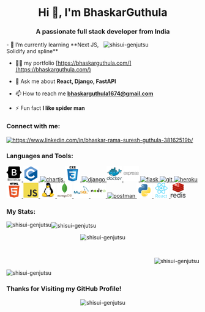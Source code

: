 <h1 align="center">Hi 👋, I'm BhaskarGuthula</h1>
<h3 align="center">A passionate full stack developer from India</h3>
<p><img align="right" width="250" src="https://cdn.dribbble.com/users/1162077/screenshots/3848914/programmer.gif" alt="shisui-genjutsu" /></p>
- 🌱 I’m currently learning **Next JS, Solidify and spline**

- 👨‍💻 my portfolio [https://bhaskarguthula.com/](https://bhaskarguthula.com/)

- 💬 Ask me about **React, Django, FastAPI**

- 📫 How to reach me **bhaskarguthula1674@gmail.com**

- ⚡ Fun fact **I like spider man**

<h3 align="left">Connect with me:</h3>
<p align="left">
<a href="https://linkedin.com/in/https://www.linkedin.com/in/bhaskar-rama-suresh-guthula-38162519b/" target="blank"><img align="center" width="100" src="https://img.shields.io/badge/LinkedIn-%230077B5.svg?logo=linkedin&logoColor=white" alt="https://www.linkedin.com/in/bhaskar-rama-suresh-guthula-38162519b/" height="30" width="40" /></a>
</p>

<h3 align="left">Languages and Tools:</h3>
<p align="left"> <a href="https://getbootstrap.com" target="_blank" rel="noreferrer"> <img src="https://raw.githubusercontent.com/devicons/devicon/master/icons/bootstrap/bootstrap-plain-wordmark.svg" alt="bootstrap" width="40" height="40"/> </a> <a href="https://www.cprogramming.com/" target="_blank" rel="noreferrer"> <img src="https://raw.githubusercontent.com/devicons/devicon/master/icons/c/c-original.svg" alt="c" width="40" height="40"/> </a> <a href="https://www.chartjs.org" target="_blank" rel="noreferrer"> <img src="https://www.chartjs.org/media/logo-title.svg" alt="chartjs" width="40" height="40"/> </a> <a href="https://www.w3schools.com/css/" target="_blank" rel="noreferrer"> <img src="https://raw.githubusercontent.com/devicons/devicon/master/icons/css3/css3-original-wordmark.svg" alt="css3" width="40" height="40"/> </a> <a href="https://www.djangoproject.com/" target="_blank" rel="noreferrer"> <img src="https://cdn.worldvectorlogo.com/logos/django.svg" alt="django" width="40" height="40"/> </a> <a href="https://www.docker.com/" target="_blank" rel="noreferrer"> <img src="https://raw.githubusercontent.com/devicons/devicon/master/icons/docker/docker-original-wordmark.svg" alt="docker" width="40" height="40"/> </a> <a href="https://expressjs.com" target="_blank" rel="noreferrer"> <img src="https://raw.githubusercontent.com/devicons/devicon/master/icons/express/express-original-wordmark.svg" alt="express" width="40" height="40"/> </a> <a href="https://flask.palletsprojects.com/" target="_blank" rel="noreferrer"> <img src="https://www.vectorlogo.zone/logos/pocoo_flask/pocoo_flask-icon.svg" alt="flask" width="40" height="40"/> </a> <a href="https://git-scm.com/" target="_blank" rel="noreferrer"> <img src="https://www.vectorlogo.zone/logos/git-scm/git-scm-icon.svg" alt="git" width="40" height="40"/> </a> <a href="https://heroku.com" target="_blank" rel="noreferrer"> <img src="https://www.vectorlogo.zone/logos/heroku/heroku-icon.svg" alt="heroku" width="40" height="40"/> </a> <a href="https://www.w3.org/html/" target="_blank" rel="noreferrer"> <img src="https://raw.githubusercontent.com/devicons/devicon/master/icons/html5/html5-original-wordmark.svg" alt="html5" width="40" height="40"/> </a> <a href="https://developer.mozilla.org/en-US/docs/Web/JavaScript" target="_blank" rel="noreferrer"> <img src="https://raw.githubusercontent.com/devicons/devicon/master/icons/javascript/javascript-original.svg" alt="javascript" width="40" height="40"/> </a> <a href="https://www.linux.org/" target="_blank" rel="noreferrer"> <img src="https://raw.githubusercontent.com/devicons/devicon/master/icons/linux/linux-original.svg" alt="linux" width="40" height="40"/> </a> <a href="https://www.mongodb.com/" target="_blank" rel="noreferrer"> <img src="https://raw.githubusercontent.com/devicons/devicon/master/icons/mongodb/mongodb-original-wordmark.svg" alt="mongodb" width="40" height="40"/> </a> <a href="https://www.mysql.com/" target="_blank" rel="noreferrer"> <img src="https://raw.githubusercontent.com/devicons/devicon/master/icons/mysql/mysql-original-wordmark.svg" alt="mysql" width="40" height="40"/> </a> <a href="https://nodejs.org" target="_blank" rel="noreferrer"> <img src="https://raw.githubusercontent.com/devicons/devicon/master/icons/nodejs/nodejs-original-wordmark.svg" alt="nodejs" width="40" height="40"/> </a> <a href="https://postman.com" target="_blank" rel="noreferrer"> <img src="https://www.vectorlogo.zone/logos/getpostman/getpostman-icon.svg" alt="postman" width="40" height="40"/> </a> <a href="https://www.python.org" target="_blank" rel="noreferrer"> <img src="https://raw.githubusercontent.com/devicons/devicon/master/icons/python/python-original.svg" alt="python" width="40" height="40"/> </a> <a href="https://reactjs.org/" target="_blank" rel="noreferrer"> <img src="https://raw.githubusercontent.com/devicons/devicon/master/icons/react/react-original-wordmark.svg" alt="react" width="40" height="40"/> </a> <a href="https://redis.io" target="_blank" rel="noreferrer"> <img src="https://raw.githubusercontent.com/devicons/devicon/master/icons/redis/redis-original-wordmark.svg" alt="redis" width="40" height="40"/> </a> </p>

<h3 align="left">My Stats:</h3>
<p><img align="left" src="https://github-readme-stats.vercel.app/api?username=Shisui-Genjutsu&show_icons=true&theme=radical&locale=en&layout=compact" alt="shisui-genjutsu" /></p>
<p><img align="center" src="https://github-readme-stats.vercel.app/api/top-langs?username=shisui-genjutsu&show_icons=true&locale=en&layout=compact" alt="shisui-genjutsu" /></p>
<p align="center"> <img src="https://komarev.com/ghpvc/?username=shisui-genjutsu&label=Profile%20views&color=0e75b6&style=flat" alt="shisui-genjutsu" /> </p>
&nbsp;
<p>&nbsp;<img align="right" src="https://github-readme-streak-stats.herokuapp.com/?user=shisui-genjutsu&" alt="shisui-genjutsu" /></p>
<p><img align="left" width="200" src="https://cdn.dribbble.com/users/1807067/screenshots/4314607/loadygif.gif" alt="shisui-genjutsu" /></p>
<br clear="both">
<h3 align="left">Thanks for Visiting my GitHub Profile!</h3>
<p  align="center"><img  align="center" src="https://github.com/Shisui-Genjutsu/Shisui-Genjutsu/blob/output/github-contribution-grid-snake.gif" alt="shisui-genjutsu" /></p>


